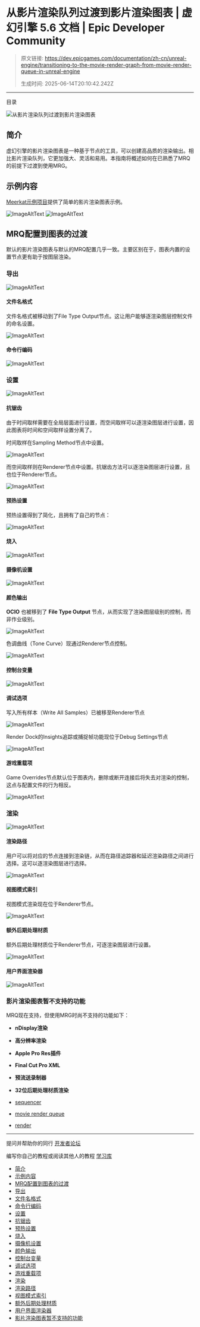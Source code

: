 # 从影片渲染队列过渡到影片渲染图表 | 虚幻引擎 5.6 文档 | Epic Developer Community

> 原文链接: https://dev.epicgames.com/documentation/zh-cn/unreal-engine/transitioning-to-the-movie-render-graph-from-movie-render-queue-in-unreal-engine
> 
> 生成时间: 2025-06-14T20:10:42.242Z

---

目录

![从影片渲染队列过渡到影片渲染图表](https://dev.epicgames.com/community/api/documentation/image/cc792778-1994-42b3-b866-92f509029132?resizing_type=fill&width=1920&height=335)

## 简介

虚幻引擎的影片渲染图表是一种基于节点的工具，可以创建高品质的渲染输出。相比影片渲染队列，它更加强大、灵活和易用。本指南将概述如何在已熟悉了MRQ的前提下过渡到使用MRG。

## 示例内容

[Meerkat示例项目](/documentation/zh-cn/unreal-engine/meerkat-sample-project-for-unreal-engine)提供了简单的影片渲染图表示例。

![ImageAltText](https://d1iv7db44yhgxn.cloudfront.net/documentation/images/0dca1851-bfda-4cf3-9118-86ee513cd78b/image_0.png) ![ImageAltText](https://d1iv7db44yhgxn.cloudfront.net/documentation/images/4226f4ab-8733-4bef-9295-fc6469c51130/image_1.png)

## MRQ配置到图表的过渡

默认的影片渲染图表与默认的MRQ配置几乎一致。主要区别在于，图表内置的设置节点更有助于按图层渲染。

### 导出

![ImageAltText](https://d1iv7db44yhgxn.cloudfront.net/documentation/images/3f76a457-72c1-460b-8415-d093a9f36484/image_2.png)

#### 文件名格式

文件名格式被移动到了File Type Output节点。这让用户能够逐渲染图层控制文件的命名设置。

![ImageAltText](https://d1iv7db44yhgxn.cloudfront.net/documentation/images/b49adecb-002a-4103-9466-32fba2a76cc7/image_3.png)

#### 命令行编码

![ImageAltText](https://d1iv7db44yhgxn.cloudfront.net/documentation/images/e6a5a8fe-0199-4aa1-96b4-f17d78c03043/image_4.png)

### 设置

![ImageAltText](https://d1iv7db44yhgxn.cloudfront.net/documentation/images/be5f67b2-3dc7-4562-8ecb-16a934aa4453/image_5.png)

#### 抗锯齿

由于时间取样需要在全局层面进行设置，而空间取样可以逐渲染图层进行设置，因此图表将时间和空间取样设置分离了。

时间取样在Sampling Method节点中设置。

![ImageAltText](https://d1iv7db44yhgxn.cloudfront.net/documentation/images/91d4b91e-9919-4de0-988d-d752f9438ca6/image_6.png)

而空间取样则在Renderer节点中设置。抗锯齿方法可以逐渲染图层进行设置，且也位于Renderer节点。

![ImageAltText](https://d1iv7db44yhgxn.cloudfront.net/documentation/images/6bc350f7-de91-4e21-b59d-3f453b83e963/image_7.png)

#### 预热设置

预热设置得到了简化，且拥有了自己的节点：

![ImageAltText](https://d1iv7db44yhgxn.cloudfront.net/documentation/images/839efe49-b845-48da-b814-abe2909cdf74/image_8.png)

#### 烧入

![ImageAltText](https://d1iv7db44yhgxn.cloudfront.net/documentation/images/aa0afb0c-d623-479f-b4e2-680e2143d1f4/image_9.png)

#### 摄像机设置

![ImageAltText](https://d1iv7db44yhgxn.cloudfront.net/documentation/images/e6fa082b-8fca-4e17-b378-3eeb99da425f/image_10.png)

#### 颜色输出

**OCIO** 也被移到了 **File Type Output** 节点，从而实现了渲染图层级别的控制，而非作业级别。

![ImageAltText](https://d1iv7db44yhgxn.cloudfront.net/documentation/images/c6fed2e3-77e5-452d-9a55-17a8b5ca2559/image_11.png)

色调曲线（Tone Curve）现通过Renderer节点控制。

![ImageAltText](https://d1iv7db44yhgxn.cloudfront.net/documentation/images/5d8a37c0-2a74-4f30-be55-3192df80f6ab/image_12.png)

#### 控制台变量

![ImageAltText](https://d1iv7db44yhgxn.cloudfront.net/documentation/images/89514818-d249-45e3-8295-2c0876d5f240/image_13.png)

#### 调试选项

写入所有样本（Write All Samples）已被移至Renderer节点

![ImageAltText](https://d1iv7db44yhgxn.cloudfront.net/documentation/images/cec77b30-4944-400c-b2f7-f48c2605d244/image_14.png)

Render Dock的Insights追踪或捕捉帧功能现位于Debug Settings节点

![ImageAltText](https://d1iv7db44yhgxn.cloudfront.net/documentation/images/818e4b5c-7f63-4fa3-967b-b526e18a6dc1/image_15.png)

#### 游戏重载项

Game Overrides节点默认位于图表内，删除或断开连接后将失去对渲染的控制，这点与配置文件的行为相反。

![ImageAltText](https://d1iv7db44yhgxn.cloudfront.net/documentation/images/bd29c976-1e37-43e0-aefe-fab90ffc172f/image_16.png)

### 渲染

![ImageAltText](https://d1iv7db44yhgxn.cloudfront.net/documentation/images/73e9fd20-fd9c-45a1-9392-3a7325fc8526/image_17.png)

#### 渲染路径

用户可以将对应的节点连接到渲染链，从而在路径追踪器和延迟渲染路径之间进行选择。这可以逐渲染图层进行选择。

![ImageAltText](https://d1iv7db44yhgxn.cloudfront.net/documentation/images/a5248144-52ae-45fb-858e-c2b36ba4d281/image_18.png)

#### 视图模式索引

视图模式渲染现在位于Renderer节点。

![ImageAltText](https://d1iv7db44yhgxn.cloudfront.net/documentation/images/e7d5ff4b-6543-4246-87bd-992482d44fe3/image_19.png)

#### 额外后期处理材质

额外后期处理材质位于Renderer节点，可逐渲染图层进行设置。

![ImageAltText](https://d1iv7db44yhgxn.cloudfront.net/documentation/images/e94e2971-9765-477e-89b3-81ad4decec6b/image_20.png)

#### 用户界面渲染器

![ImageAltText](https://d1iv7db44yhgxn.cloudfront.net/documentation/images/b3f1e424-91ca-4e69-85d3-3c44473b77ee/image_21.png)

### 影片渲染图表暂不支持的功能

MRQ现在支持，但使用MRG时尚不支持的功能如下：

-   **nDisplay渲染**
    
-   **高分辨率渲染**
    
-   **Apple Pro Res插件**
    
-   **Final Cut Pro XML**
    
-   **预流送录制器**
    
-   **32位后期处理材质渲染**
    

-   [sequencer](https://dev.epicgames.com/community/search?query=sequencer)
-   [movie render queue](https://dev.epicgames.com/community/search?query=movie%20render%20queue)
-   [render](https://dev.epicgames.com/community/search?query=render)

* * *

提问并帮助你的同行 [开发者论坛](https://forums.unrealengine.com/categories?tag=unreal-engine)

编写你自己的教程或阅读其他人的教程 [学习库](https://dev.epicgames.com/community/unreal-engine/learning)

-   [简介](/documentation/zh-cn/unreal-engine/transitioning-to-the-movie-render-graph-from-movie-render-queue-in-unreal-engine#%E7%AE%80%E4%BB%8B)
-   [示例内容](/documentation/zh-cn/unreal-engine/transitioning-to-the-movie-render-graph-from-movie-render-queue-in-unreal-engine#%E7%A4%BA%E4%BE%8B%E5%86%85%E5%AE%B9)
-   [MRQ配置到图表的过渡](/documentation/zh-cn/unreal-engine/transitioning-to-the-movie-render-graph-from-movie-render-queue-in-unreal-engine#mrq%E9%85%8D%E7%BD%AE%E5%88%B0%E5%9B%BE%E8%A1%A8%E7%9A%84%E8%BF%87%E6%B8%A1)
-   [导出](/documentation/zh-cn/unreal-engine/transitioning-to-the-movie-render-graph-from-movie-render-queue-in-unreal-engine#%E5%AF%BC%E5%87%BA)
-   [文件名格式](/documentation/zh-cn/unreal-engine/transitioning-to-the-movie-render-graph-from-movie-render-queue-in-unreal-engine#%E6%96%87%E4%BB%B6%E5%90%8D%E6%A0%BC%E5%BC%8F)
-   [命令行编码](/documentation/zh-cn/unreal-engine/transitioning-to-the-movie-render-graph-from-movie-render-queue-in-unreal-engine#%E5%91%BD%E4%BB%A4%E8%A1%8C%E7%BC%96%E7%A0%81)
-   [设置](/documentation/zh-cn/unreal-engine/transitioning-to-the-movie-render-graph-from-movie-render-queue-in-unreal-engine#%E8%AE%BE%E7%BD%AE)
-   [抗锯齿](/documentation/zh-cn/unreal-engine/transitioning-to-the-movie-render-graph-from-movie-render-queue-in-unreal-engine#%E6%8A%97%E9%94%AF%E9%BD%BF)
-   [预热设置](/documentation/zh-cn/unreal-engine/transitioning-to-the-movie-render-graph-from-movie-render-queue-in-unreal-engine#%E9%A2%84%E7%83%AD%E8%AE%BE%E7%BD%AE)
-   [烧入](/documentation/zh-cn/unreal-engine/transitioning-to-the-movie-render-graph-from-movie-render-queue-in-unreal-engine#%E7%83%A7%E5%85%A5)
-   [摄像机设置](/documentation/zh-cn/unreal-engine/transitioning-to-the-movie-render-graph-from-movie-render-queue-in-unreal-engine#%E6%91%84%E5%83%8F%E6%9C%BA%E8%AE%BE%E7%BD%AE)
-   [颜色输出](/documentation/zh-cn/unreal-engine/transitioning-to-the-movie-render-graph-from-movie-render-queue-in-unreal-engine#%E9%A2%9C%E8%89%B2%E8%BE%93%E5%87%BA)
-   [控制台变量](/documentation/zh-cn/unreal-engine/transitioning-to-the-movie-render-graph-from-movie-render-queue-in-unreal-engine#%E6%8E%A7%E5%88%B6%E5%8F%B0%E5%8F%98%E9%87%8F)
-   [调试选项](/documentation/zh-cn/unreal-engine/transitioning-to-the-movie-render-graph-from-movie-render-queue-in-unreal-engine#%E8%B0%83%E8%AF%95%E9%80%89%E9%A1%B9)
-   [游戏重载项](/documentation/zh-cn/unreal-engine/transitioning-to-the-movie-render-graph-from-movie-render-queue-in-unreal-engine#%E6%B8%B8%E6%88%8F%E9%87%8D%E8%BD%BD%E9%A1%B9)
-   [渲染](/documentation/zh-cn/unreal-engine/transitioning-to-the-movie-render-graph-from-movie-render-queue-in-unreal-engine#%E6%B8%B2%E6%9F%93)
-   [渲染路径](/documentation/zh-cn/unreal-engine/transitioning-to-the-movie-render-graph-from-movie-render-queue-in-unreal-engine#%E6%B8%B2%E6%9F%93%E8%B7%AF%E5%BE%84)
-   [视图模式索引](/documentation/zh-cn/unreal-engine/transitioning-to-the-movie-render-graph-from-movie-render-queue-in-unreal-engine#%E8%A7%86%E5%9B%BE%E6%A8%A1%E5%BC%8F%E7%B4%A2%E5%BC%95)
-   [额外后期处理材质](/documentation/zh-cn/unreal-engine/transitioning-to-the-movie-render-graph-from-movie-render-queue-in-unreal-engine#%E9%A2%9D%E5%A4%96%E5%90%8E%E6%9C%9F%E5%A4%84%E7%90%86%E6%9D%90%E8%B4%A8)
-   [用户界面渲染器](/documentation/zh-cn/unreal-engine/transitioning-to-the-movie-render-graph-from-movie-render-queue-in-unreal-engine#%E7%94%A8%E6%88%B7%E7%95%8C%E9%9D%A2%E6%B8%B2%E6%9F%93%E5%99%A8)
-   [影片渲染图表暂不支持的功能](/documentation/zh-cn/unreal-engine/transitioning-to-the-movie-render-graph-from-movie-render-queue-in-unreal-engine#%E5%BD%B1%E7%89%87%E6%B8%B2%E6%9F%93%E5%9B%BE%E8%A1%A8%E6%9A%82%E4%B8%8D%E6%94%AF%E6%8C%81%E7%9A%84%E5%8A%9F%E8%83%BD)